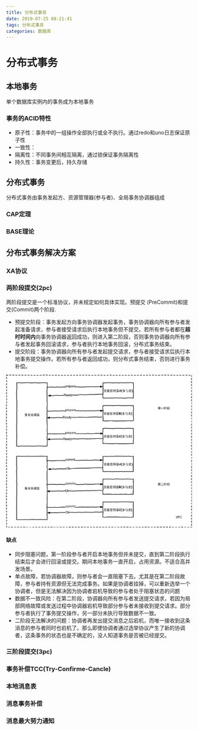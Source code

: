 ```yaml
---
title: 分布式事务
date: 2019-07-25 08:21:41
tags: 分布式事务
categories: 数据库
---
```

# 分布式事务
## 本地事务
单个数据库实例内的事务成为本地事务
### 事务的ACID特性
 - 原子性：事务中的一组操作全部执行或全不执行。通过redo和uno日志保证原子性
 - 一致性：
 - 隔离性：不同事务间相互隔离，通过锁保证事务隔离性
 - 持久性：事务变更后，持久存储

## 分布式事务
分布式事务由事务发起方、资源管理器(参与者)、全局事务协调器组成
### CAP定理
### BASE理论

## 分布式事务解决方案
### XA协议
### 两阶段提交(2pc)
两阶段提交是一个标准协议，并未规定如何具体实现。预提交 (PreCommit)和提交(Commit)两个阶段.
- 预提交阶段：事务发起方向事务协调器发起事务，事务协调器向所有参与者发起准备请求，参与者接受请求后执行本地事务但不提交。若所有参与者都在**超时时间内**向事务协调器返回成功，则进入第二阶段，否则事务协调器向所有参与者发起事务回滚请求，参与者执行本地事务回滚，分布式事务结束。
- 提交阶段：事务协调器向所有参与者发起提交请求，参与者接受请求后执行本地事务提交操作。若所有参与者返回成功，则分布式事务结束，否则进行事务补偿。

![2PC流程](../images/distribution-transcation-2pc.jpg)
#### 缺点
- 同步阻塞问题，第一阶段参与者开启本地事务但并未提交，直到第二阶段执行结束后才会进行回滚或提交。期间本地事务一直开启，占用资源。不适合高并发场景。
- 单点故障，若协调器故障，则参与者会一直阻塞下去。尤其是在第二阶段故障，参与者持有资源但无法完成事务。如果是协调者挂掉，可以重新选举一个协调者，但是无法解决因为协调者宕机导致的参与者处于阻塞状态的问题
- 数据不一致风险：在第二阶段，协调器向所有参与者发送提交请求，若因为局部网络故障或发送过程中协调器宕机导致部分参与者未接收到提交请求。部分参与者执行了事务提交操作，另一部分未执行导致数据不一致。
- 二阶段无法解决的问题：协调者再发出提交消息之后宕机，而唯一接收到这条消息的参与者同时也宕机了。那么即使协调者通过选举协议产生了新的协调者，这条事务的状态也是不确定的，没人知道事务是否被已经提交。
### 三阶段提交(3pc)
### 事务补偿TCC(Try-Confirme-Cancle)
### 本地消息表
### 消息事务补偿
### 消息最大努力通知
